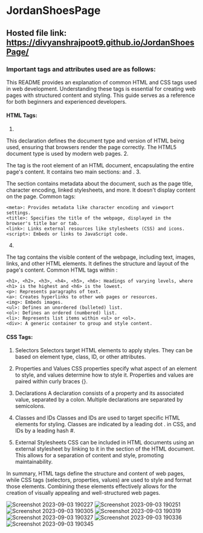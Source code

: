 # JordanShoesPage
## Hosted file link: https://divyanshrajpoot9.github.io/JordanShoesPage/
### Important tags and attributes used are as follows:

This README provides an explanation of common HTML and CSS tags used in web development. Understanding these tags is essential for creating web pages with structured content and styling. This guide serves as a reference for both beginners and experienced developers.
#### HTML Tags:
1. <!DOCTYPE html>

This declaration defines the document type and version of HTML being used, ensuring that browsers render the page correctly. The HTML5 document type is used by modern web pages.
2. <html>

The <html> tag is the root element of an HTML document, encapsulating the entire page's content. It contains two main sections: <head> and <body>.
3. <head>

The <head> section contains metadata about the document, such as the page title, character encoding, linked stylesheets, and more. It doesn't display content on the page.
Common <head> tags:

    <meta>: Provides metadata like character encoding and viewport settings.
    <title>: Specifies the title of the webpage, displayed in the browser's title bar or tab.
    <link>: Links external resources like stylesheets (CSS) and icons.
    <script>: Embeds or links to JavaScript code.

4. <body></body>
The <body> tag contains the visible content of the webpage, including text, images, links, and other HTML elements. It defines the structure and layout of the page's content.
Common HTML tags within <body>:

    <h1>, <h2>, <h3>, <h4>, <h5>, <h6>: Headings of varying levels, where <h1> is the highest and <h6> is the lowest.
    <p>: Represents paragraphs of text.
    <a>: Creates hyperlinks to other web pages or resources.
    <img>: Embeds images.
    <ul>: Defines an unordered (bulleted) list.
    <ol>: Defines an ordered (numbered) list.
    <li>: Represents list items within <ul> or <ol>.
    <div>: A generic container to group and style content.

#### CSS Tags:
1. Selectors
Selectors target HTML elements to apply styles. They can be based on element type, class, ID, or other attributes.

2. Properties and Values
CSS properties specify what aspect of an element to style, and values determine how to style it. Properties and values are paired within curly braces {}.

4. Declarations
A declaration consists of a property and its associated value, separated by a colon. Multiple declarations are separated by semicolons.

5. Classes and IDs
Classes and IDs are used to target specific HTML elements for styling. Classes are indicated by a leading dot . in CSS, and IDs by a leading hash #.

7. External Stylesheets
CSS can be included in HTML documents using an external stylesheet by linking to it in the <head> section of the HTML document. This allows for a separation of content and style, promoting maintainability.

In summary, HTML tags define the structure and content of web pages, while CSS tags (selectors, properties, values) are used to style and format those elements. Combining these elements effectively allows for the creation of visually appealing and well-structured web pages.

![Screenshot 2023-09-03 190227](https://github.com/divyanshrajpoot9/JordanShoesPage/assets/114856467/0718d512-c788-4b3b-84f2-dd81b89812ff)
![Screenshot 2023-09-03 190251](https://github.com/divyanshrajpoot9/JordanShoesPage/assets/114856467/647715e4-9d8d-41c2-a668-543a88960957)
![Screenshot 2023-09-03 190305](https://github.com/divyanshrajpoot9/JordanShoesPage/assets/114856467/1239dfd1-422f-4523-b6dd-607ccef57579)
![Screenshot 2023-09-03 190319](https://github.com/divyanshrajpoot9/JordanShoesPage/assets/114856467/8cfa2d06-07ee-46a0-a440-a3a30adc6d12)
![Screenshot 2023-09-03 190327](https://github.com/divyanshrajpoot9/JordanShoesPage/assets/114856467/a950b81d-afcd-4d7f-b4f7-ece0fc863c06)
![Screenshot 2023-09-03 190336](https://github.com/divyanshrajpoot9/JordanShoesPage/assets/114856467/8eadd03e-640b-4b8c-8aa6-83e9664b47f1)
![Screenshot 2023-09-03 190345](https://github.com/divyanshrajpoot9/JordanShoesPage/assets/114856467/a384c3c9-e36b-4935-b869-9f20b85d0cfd)
